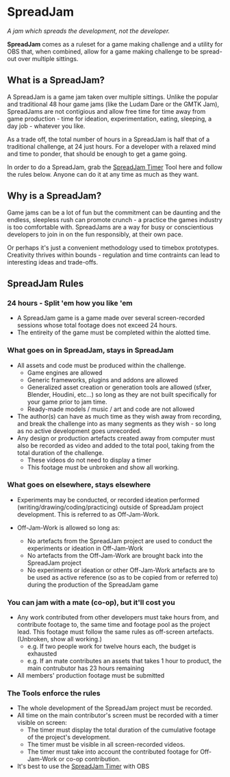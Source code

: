 # SpreadJam
*A jam which spreads the development, not the developer.*

**SpreadJam** comes as a ruleset for a game making challenge and a utility for OBS that, when combined, allow for a game making challenge to be spread-out over multiple sittings.

## What is a SpreadJam?

A SpreadJam is a game jam taken over multiple sittings. Unlike the popular and traditional 48 hour game jams (like the Ludam Dare or the GMTK Jam), SpreadJams are not contigious and allow free time for time away from game production - time for ideation, experimentation, eating, sleeping, a day job - whatever you like.

As a trade off, the total number of hours in a SpreadJam is half that of a traditional challenge, at 24 just hours. For a developer with a relaxed mind and time to ponder, that should be enough to get a game going.

In order to do a SpreadJam, grab the [SpreadJam Timer](./README.md) Tool here and follow the rules below. Anyone can do it at any time as much as they want.


## Why is a SpreadJam?

Game jams can be a lot of fun but the commitment can be daunting and the endless, sleepless rush can promote crunch - a practice the games industry is too comfortable with. SpreadJams are a way for busy or conscientious developers to join in on the fun responsibly, at their own pace.

Or perhaps it's just a convenient methodology used to timebox prototypes. Creativity thrives within bounds - regulation and time contraints can lead to interesting ideas and trade-offs.


## SpreadJam Rules

### 24 hours - Split 'em how you like 'em

- A SpreadJam game is a game made over several screen-recorded sessions whose total footage does not exceed 24 hours.
- The entireity of the game must be completed within the alotted time.

### What goes on in SpreadJam, stays in SpreadJam

- All assets and code must be produced within the challenge.
    - Game engines are allowed
    - Generic frameworks, plugins and addons are allowed
    - Generalized asset creation or generation tools are allowed (sfxer, Blender, Houdini, etc...) so long as they are not built specifically for your game prior to jam time.
    - Ready-made models / music / art and code are not allowed
- The author(s) can have as much time as they wish away from recording, and break the challenge into as many segments as they wish - so long as no active development goes unrecorded.
- Any design or production artefacts created away from computer must also be recorded as video and added to the total pool, taking from the total duration of the challenge.
    - These videos do not need to display a timer
    - This footage must be unbroken and show all working.

### What goes on elsewhere, stays elsewhere

- Experiments may be conducted, or recorded ideation performed (writing/drawing/coding/practicing) outside of SpreadJam project development. This is referred to as Off-Jam-Work.  

- Off-Jam-Work is allowed so long as:
    - No artefacts from the SpreadJam project are used to conduct the experiments or ideation in Off-Jam-Work
    - No artefacts from the Off-Jam-Work are brought back into the SpreadJam project
    - No experiments or ideation or other Off-Jam-Work artefacts are to be used as active reference (so as to be copied from or referred to) during the production of the SpreadJam game

### You can jam with a mate (co-op), but it'll cost you

- Any work contributed from other developers must take hours from, and contribute footage to, the same time and footage pool as the project lead. This footage must follow the same rules as off-screen artefacts. (Unbroken, show all working.)
    - e.g. If two people work for twelve hours each, the budget is exhausted
    - e.g. If an mate contributes an assets that takes 1 hour to product, the main contrubutor has 23 hours remaining
- All members' production footage must be submitted

### The Tools enforce the rules
- The whole development of the SpreadJam project must be recorded.
- All time on the main contributor's screen must be recorded with a timer visible on screen:
    - The timer must display the total duration of the cumulative footage of the project's development.
    - The timer must be visible in all screen-recorded videos.
    - The timer must take into account the contributed footage for Off-Jam-Work or co-op contribution.
- It's best to use the [SpreadJam Timer](./README.md) with OBS
